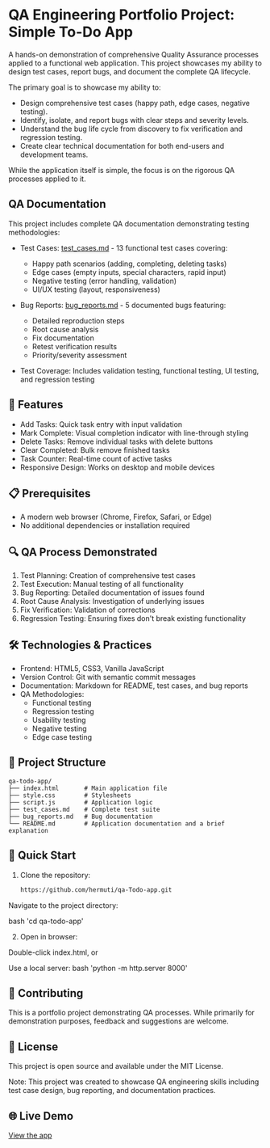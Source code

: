 # QA Engineering Portfolio Project: Simple To-Do App

A hands-on demonstration of comprehensive Quality Assurance processes applied to a functional web application. This project showcases my ability to design test cases, report bugs, and document the complete QA lifecycle.

The primary goal is to showcase my ability to:
*   Design comprehensive test cases (happy path, edge cases, negative testing).
*   Identify, isolate, and report bugs with clear steps and severity levels.
*   Understand the bug life cycle from discovery to fix verification and regression testing.
*   Create clear technical documentation for both end-users and development teams.

While the application itself is simple, the focus is on the rigorous QA processes applied to it.




## QA Documentation

This project includes complete QA documentation demonstrating testing methodologies:

- Test Cases: [test_cases.md](test_cases.md) - 13 functional test cases covering:
  - Happy path scenarios (adding, completing, deleting tasks)
  - Edge cases (empty inputs, special characters, rapid input)
  - Negative testing (error handling, validation)
  - UI/UX testing (layout, responsiveness)

- Bug Reports: [bug_reports.md](bug_reports.md) - 5 documented bugs featuring:
  - Detailed reproduction steps
  - Root cause analysis
  - Fix documentation
  - Retest verification results
  - Priority/severity assessment
- Test Coverage: Includes validation testing, functional testing, UI testing, and regression testing

## 🚀 Features

- Add Tasks: Quick task entry with input validation
- Mark Complete: Visual completion indicator with line-through styling
- Delete Tasks: Remove individual tasks with delete buttons
- Clear Completed: Bulk remove finished tasks
- Task Counter: Real-time count of active tasks
- Responsive Design: Works on desktop and mobile devices

## 📋 Prerequisites
- A modern web browser (Chrome, Firefox, Safari, or Edge)
- No additional dependencies or installation required

## 🔍 QA Process Demonstrated

1. Test Planning: Creation of comprehensive test cases
2. Test Execution: Manual testing of all functionality
3. Bug Reporting: Detailed documentation of issues found
4. Root Cause Analysis: Investigation of underlying issues
5. Fix Verification: Validation of corrections
6. Regression Testing: Ensuring fixes don't break existing functionality

## 🛠 Technologies & Practices

- Frontend: HTML5, CSS3, Vanilla JavaScript
- Version Control: Git with semantic commit messages
- Documentation: Markdown for README, test cases, and bug reports
- QA Methodologies: 
  - Functional testing
  - Regression testing
  - Usability testing
  - Negative testing
  - Edge case testing

## 📁 Project Structure

```text
qa-todo-app/
├── index.html       # Main application file
├── style.css        # Stylesheets
├── script.js        # Application logic
├── test_cases.md    # Complete test suite
├── bug_reports.md   # Bug documentation
└── README.md        # Application documentation and a brief explanation
```
## 🚀 Quick Start

1. Clone the repository:
   ```bash
   https://github.com/hermuti/qa-Todo-app.git
   ```
Navigate to the project directory:

bash
'cd qa-todo-app'

2. Open in browser:

Double-click index.html, or

Use a local server:
bash
'python -m http.server 8000'

## 🤝 Contributing
This is a portfolio project demonstrating QA processes. While primarily for demonstration purposes, feedback and suggestions are welcome.

## 📄 License
This project is open source and available under the MIT License.

Note: This project was created to showcase QA engineering skills including test case design, bug reporting, and documentation practices.

## 🌐 Live Demo
[View the app](https://hermuti.github.io/qa-Todo-app/)

